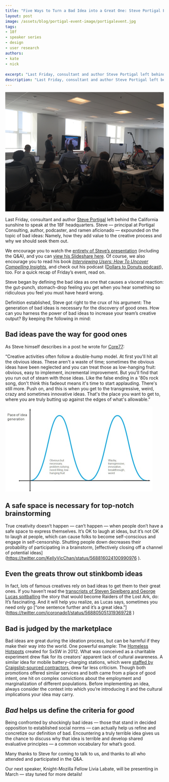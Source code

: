 ```yaml
---
title: "Five Ways to Turn a Bad Idea into a Great One: Steve Portigal Event Recap"
layout: post
image: /assets/blog/portigal-event-image/portigalevent.jpg
tags:
- 18f
- speaker series
- design
- user research
authors:
- kate
- nick

excerpt: "Last Friday, consultant and author Steve Portigal left behind the California sunshine to speak at the 18F headquarters. Steve — principal at Portigal Consulting, author, podcaster, and ramen aficionado — expounded on the topic of bad ideas: Namely, how they add value to the creative process and why we should seek them out."
description: "Last Friday, consultant and author Steve Portigal left behind the California sunshine to speak at the 18F headquarters. Steve — principal at Portigal Consulting, author, podcaster, and ramen aficionado — expounded on the topic of bad ideas: Namely, how they add value to the creative process and why we should seek them out."
---
```


![Steve Portigal presenting at 18F](/assets/blog/portigal-event-image/portigalevent.jpg)

Last Friday, consultant and author [Steve Portigal](http://www.portigal.com/) left behind the California sunshine to speak at the 18F headquarters. Steve — principal at Portigal Consulting, author, podcaster, and ramen aficionado — expounded on the topic of bad ideas: Namely, how they add value to the creative process and why we should seek them out.

We encourage you to watch the [entirety of Steve’s presentation](https://www.youtube.com/watch?v=B0qK94cCnQs#t=430) (including the Q&A), and you can [view his Slideshare here](http://www.slideshare.net/steveportigal/the-power-of-bad-ideas). Of course, we also encourage you to read his book [*Interviewing Users: How To Uncover Compelling Insights*](http://rosenfeldmedia.com/books/interviewing-users/), and check out his podcast ([Dollars to Donuts podcast](https://itunes.apple.com/us/podcast/dollars-to-donuts/id956673263)), too. For a quick recap of Friday’s event, read on.

Steve began by defining the bad idea as one that causes a visceral reaction: the gut-punch, stomach-drop feeling you get when you hear something so ridiculous you feel you must have heard wrong. 

Definition established, Steve got right to the crux of his argument: The generation of bad ideas is necessary for the discovery of good ones. How can you harness the power of bad ideas to increase your team’s creative output? By keeping the following in mind: 

## Bad ideas pave the way for good ones

As Steve himself describes in a post he wrote for [Core77](http://www.core77.com/posts/22446/the-power-of-bad-ideas-22446):

“Creative activities often follow a double-hump model. At first you'll hit all the obvious ideas. These aren't a waste of time; sometimes the obvious ideas have been neglected and you can treat those as low-hanging fruit: obvious, easy to implement, incremental improvement. But you'll find that you run out of steam with those ideas. Like the false ending in a '80s rock song, don't think this fadeout means it's time to start applauding. There's still more. Push on, and this is when you get to the transgressive, weird, crazy and sometimes innovative ideas. That's the place you want to get to, where you are truly butting up against the edges of what's allowable.”

![The double-hump model](/assets/blog/portigal-event-image/2humps.jpg)

## A safe space is necessary for top-notch brainstorming

True creativity doesn’t happen — can’t happen — when people don’t have a safe space to express themselves. It’s OK to laugh at ideas, but it’s not OK to laugh at people, which can cause folks to become self-conscious and engage in self-censorship. Shutting people down decreases their probability of participating in a brainstorm, [effectively closing off a channel of potential ideas] (https://twitter.com/KellyVicChan/status/568816024100990976
).


## Even the greats throw out stinkbomb ideas

In fact, lots of famous creatives rely on bad ideas to get them to their great ones. If you haven’t read the [transcripts of Steven Spielberg and George Lucas spitballing](http://maddogmovies.com/almost/scripts/raidersstoryconference1978.pdf) the story that would become Raiders of the Lost Ark, do: It’s fascinating. And it will help you realize, as Lucas says, sometimes you need only go [“one sentence further and it’s a great idea.”] (https://twitter.com/jcoronado1/status/568805051319369728
)

## Bad is judged by the marketplace

Bad ideas are great during the ideation process, but can be harmful if they make their way into the world. One powerful example: The [Homeless Hotspots](http://www.wired.com/2012/03/the-damning-backstory-behind-homeless-hotspots-at-sxswi/) created for SxSW in 2012. What was conceived as a charitable experiment drew flak for its creators’ apparent lack of cultural awareness. A similar idea for mobile battery-charging stations, which were [staffed by Craigslist-sourced contractors](https://storify.com/vdlr/fedex-homeless-hotspot-charged-with-exploiting-peo), drew far less criticism. Though both promotions offered similar services and both came from a place of good intent, one hit on complex convictions about the employment and marginalization of different populations. Before implementing an idea, always consider the context into which you’re introducing it and the cultural implications your idea may carry.

## *Bad* helps us define the criteria for *good*

Being confronted by shockingly bad ideas — those that stand in decided opposition to established social norms — can actually help us refine and concretize our definition of bad. Encountering a truly terrible idea gives us the chance to discuss why that idea is terrible and develop shared evaluative principles — a common vocabulary for what’s good. 

Many thanks to Steve for coming to talk to us, and thanks to all who attended and participated in the Q&A.

Our next speaker, Knight-Mozilla Fellow Livia Labate, will be presenting in March — stay tuned for more details! 
